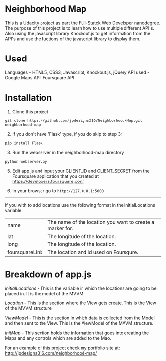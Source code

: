# Neighborhood Map

This is a Udacity project as part the Full-Statck Web Developer nanodegree. The
purpose of this project is to learn how to use multiple different API's. Also
using the javascript library Knockout.js to get information from the API's and
use the fuctions of the javascript library to display them.

# Used

 Languages - HTML5, CSS3, Javascript, Knockout.js, jQuery
 API used - Google Maps API, Foursquare API

# Installation

1. Clone this project
```
git clone https://github.com/jpdesigns316/Neighborhood-Map.git neighborhood-map
```

2. If you don't have 'Flask' type, if you do skip to step 3:
```
pip install Flask
```
3.  Run the webserver in the neighborhood-map directory
```
python webserver.py
```
5. Edit app.js and input your CLIENT_ID and CLIENT_SECRET from the Foursquare
application that you created at https://developers.foursquare,con/

4. In your browser go to `http://127.0.0.1:5000`
---
If you with to add locations use the following format in the initialLocations
variable.

|   	|   	|
|---	|---	|
| name	|  The name of the location you want to create a marker for. 	|
| lat  	|  The longitude of the location. 	|
| long  	|  The longitude of the location. 	|
| foursquareLink | The location and id used on Foursqure. |

# Breakdown of app.js

_initialLocations_ - This is the variable in which the locations are going to be
placed in. It is the model of the MVVM

_Location_ - This is the section where the View gets create. This is the View
of the MVVM structure

_ViewModel_ - This is the section in which data is collected from the Model and
then sent to the View. This is the ViewModel of the MVVM structure.

_initMap_ - This section holds the information that goes into creating the Maps
and any controls which are added to the Mao.

For an example of this project check my portfolio site at:
http://jpdesigns316.com/neighborhood-map/
